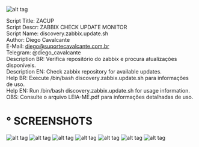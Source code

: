 ![alt tag](https://github.com/suportecavalcante/zabbix.templates/blob/master/screenshots/zabbix.jpg)

Script Title: ZACUP\
Script Descr: ZABBIX CHECK UPDATE MONITOR\
Script Name: discovery.zabbix.update.sh\
Author: Diego Cavalcante\
E-Mail: diego@suportecavalcante.com.br\
Telegram: @diego_cavalcante\
Description BR: Verifica repositório do zabbix e procura atualizações disponíveis.\
Description EN: Check zabbix repository for available updates.\
Help BR: Execute /bin/bash discovery.zabbix.update.sh para informações de uso.\
Help EN: Run /bin/bash discovery.zabbix.update.sh for usage information.\
OBS: Consulte o arquivo LEIA-ME.pdf para informações detalhadas de uso.

# ° SCREENSHOTS

![alt tag](https://github.com/suportecavalcante/zabbix.templates/blob/master/linux/ZACUP.zabbix.check.update.monitor/screenshots/04.png)
![alt tag](https://github.com/suportecavalcante/zabbix.templates/blob/master/linux/ZACUP.zabbix.check.update.monitor/screenshots/05.png)
![alt tag](https://github.com/suportecavalcante/zabbix.templates/blob/master/linux/ZACUP.zabbix.check.update.monitor/screenshots/06.png)
![alt tag](https://github.com/suportecavalcante/zabbix.templates/blob/master/linux/ZACUP.zabbix.check.update.monitor/screenshots/07.png)
![alt tag](https://github.com/suportecavalcante/zabbix.templates/blob/master/linux/ZACUP.zabbix.check.update.monitor/screenshots/01.png)
![alt tag](https://github.com/suportecavalcante/zabbix.templates/blob/master/linux/ZACUP.zabbix.check.update.monitor/screenshots/02.png)
![alt tag](https://github.com/suportecavalcante/zabbix.templates/blob/master/linux/ZACUP.zabbix.check.update.monitor/screenshots/03.png)
